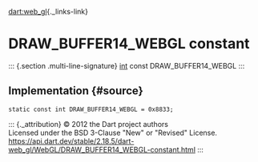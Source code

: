 [dart:web\_gl](../../dart-web_gl/dart-web_gl-library){._links-link}

DRAW\_BUFFER14\_WEBGL constant
==============================

::: {.section .multi-line-signature}
[int](../../dart-core/int-class) const DRAW\_BUFFER14\_WEBGL
:::

Implementation {#source}
--------------

``` {.language-dart data-language="dart"}
static const int DRAW_BUFFER14_WEBGL = 0x8833;
```

::: {._attribution}
© 2012 the Dart project authors\
Licensed under the BSD 3-Clause \"New\" or \"Revised\" License.\
<https://api.dart.dev/stable/2.18.5/dart-web_gl/WebGL/DRAW_BUFFER14_WEBGL-constant.html>
:::
